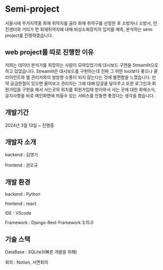 # Semi-project 
서울시에 주거지역중 화재 취약지를 골라 화재 취약구를 선정한 후 소방차나 소방서, 안전센터와 거리가 먼 화재취약지에 대해 비상소화장치의 입지를 예측, 분석하는 semi project를 진행하였습니다.


## web project를 따로 진행한 이유
저희는 데이터 분석가를 희망하는 사람이 모여있었기에 대시보드 구현을 Streamlit으로 하고 있었습니다. Streamlit은 대시보드를 구현하는데 진짜 그 어떤 tool보다 좋으나 클라이언트와 웹 관리자와의 쌍방향 소통이 되지 않는다는 것에 불편함을 느꼈습니다.
만약 궁금한점이 있으면 물어보고 관리자는 그에 대해 답글을 달아주고 또한 로그인과 회원가입을 구현을 해서 사는곳의 위치를 회원가입때 받아와서 사는 곳에 대한 화재소식, 공지사항을 바로 메인화면에 띄울수 있는 서비스를 만들면 좋겠다는 생각을 했습니다.


## 개발기간
2024년 3월 13일 ~ 진행중


## 개발자 소개
backend : 김영기


frontend : 권오규


## 개발 환경
backend : Python


frontend : react


IDE : VScode


Framework : Django-Rest-Framework 3.15.0


## 기술 스택
DataBase : SQLite3(빠른 개발을 위해)


회의 : Notion, 서면회의
